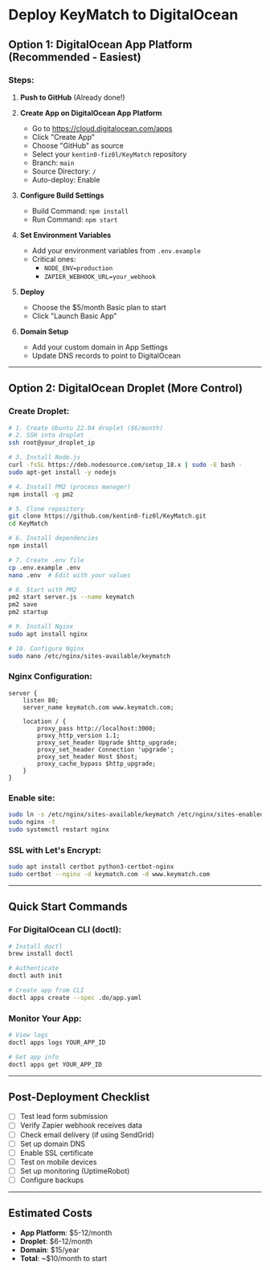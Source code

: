 # Deploy KeyMatch to DigitalOcean

## Option 1: DigitalOcean App Platform (Recommended - Easiest)

### Steps:

1. **Push to GitHub** (Already done!)

2. **Create App on DigitalOcean App Platform**
   - Go to https://cloud.digitalocean.com/apps
   - Click "Create App"
   - Choose "GitHub" as source
   - Select your `kentin0-fiz0l/KeyMatch` repository
   - Branch: `main`
   - Source Directory: `/`
   - Auto-deploy: Enable

3. **Configure Build Settings**
   - Build Command: `npm install`
   - Run Command: `npm start`

4. **Set Environment Variables**
   - Add your environment variables from `.env.example`
   - Critical ones:
     - `NODE_ENV=production`
     - `ZAPIER_WEBHOOK_URL=your_webhook`

5. **Deploy**
   - Choose the $5/month Basic plan to start
   - Click "Launch Basic App"

6. **Domain Setup**
   - Add your custom domain in App Settings
   - Update DNS records to point to DigitalOcean

---

## Option 2: DigitalOcean Droplet (More Control)

### Create Droplet:
```bash
# 1. Create Ubuntu 22.04 droplet ($6/month)
# 2. SSH into droplet
ssh root@your_droplet_ip

# 3. Install Node.js
curl -fsSL https://deb.nodesource.com/setup_18.x | sudo -E bash -
sudo apt-get install -y nodejs

# 4. Install PM2 (process manager)
npm install -g pm2

# 5. Clone repository
git clone https://github.com/kentin0-fiz0l/KeyMatch.git
cd KeyMatch

# 6. Install dependencies
npm install

# 7. Create .env file
cp .env.example .env
nano .env  # Edit with your values

# 8. Start with PM2
pm2 start server.js --name keymatch
pm2 save
pm2 startup

# 9. Install Nginx
sudo apt install nginx

# 10. Configure Nginx
sudo nano /etc/nginx/sites-available/keymatch
```

### Nginx Configuration:
```nginx
server {
    listen 80;
    server_name keymatch.com www.keymatch.com;

    location / {
        proxy_pass http://localhost:3000;
        proxy_http_version 1.1;
        proxy_set_header Upgrade $http_upgrade;
        proxy_set_header Connection 'upgrade';
        proxy_set_header Host $host;
        proxy_cache_bypass $http_upgrade;
    }
}
```

### Enable site:
```bash
sudo ln -s /etc/nginx/sites-available/keymatch /etc/nginx/sites-enabled
sudo nginx -t
sudo systemctl restart nginx
```

### SSL with Let's Encrypt:
```bash
sudo apt install certbot python3-certbot-nginx
sudo certbot --nginx -d keymatch.com -d www.keymatch.com
```

---

## Quick Start Commands

### For DigitalOcean CLI (doctl):
```bash
# Install doctl
brew install doctl

# Authenticate
doctl auth init

# Create app from CLI
doctl apps create --spec .do/app.yaml
```

### Monitor Your App:
```bash
# View logs
doctl apps logs YOUR_APP_ID

# Get app info
doctl apps get YOUR_APP_ID
```

---

## Post-Deployment Checklist

- [ ] Test lead form submission
- [ ] Verify Zapier webhook receives data
- [ ] Check email delivery (if using SendGrid)
- [ ] Set up domain DNS
- [ ] Enable SSL certificate
- [ ] Test on mobile devices
- [ ] Set up monitoring (UptimeRobot)
- [ ] Configure backups

---

## Estimated Costs

- **App Platform**: $5-12/month
- **Droplet**: $6-12/month
- **Domain**: $15/year
- **Total**: ~$10/month to start